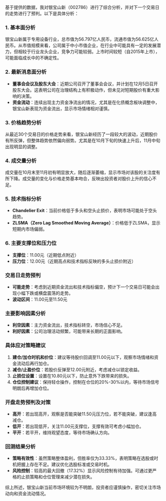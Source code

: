 基于提供的数据，我对银宝山新（002786）进行了综合分析，并对下一个交易日的走势进行了预判。以下是具体分析：

### 1. 基本面分析
银宝山新属于专用设备行业，总市值为56.797亿人民币，流通市值为56.625亿人民币。从市值规模来看，公司属于中小市值企业，在行业中可能具有一定的发展潜力，但相较于行业龙头企业，竞争力可能较弱。上市时间较短（自2015年上市），可能面临成长中的不确定性。

### 2. 最新消息面分析
- **董事会会议及股东大会**：近期公司召开了董事会会议，并计划在12月5日召开股东大会。这表明公司在治理结构上有积极动作，但未见对短期股价有重大影响的决策。
- **资金流动**：连续出现主力资金净流出的情况，尤其是在化债概念板块调整中，银宝山新表现为资金流出，显示市场情绪相对谨慎。

### 3. 价格趋势分析
从最近30个交易日的价格走势来看，银宝山新经历了一段较大的波动，近期股价有所反弹，但整体趋势依然偏向弱势。尤其是在10月下旬的快速上升后，11月中旬出现明显的调整。

### 4. 成交量分析
成交量在10月末至11月初有明显放大，随后逐渐萎缩，显示市场对该股的关注度有所下降。成交量的变化与价格走势基本吻合，反映出投资者对股价上升的信心不足。

### 5. 技术指标分析
- **Chandelier Exit**：当前价格低于多头和空头止损价，表明市场可能处于空头趋势。
- **ZLSMA（Zero Lag Smoothed Moving Average）**：价格低于ZLSMA，显示短期内市场偏弱。

### 6. 主要支撑位和压力位
- **支撑位**：11.00元（近期低点附近）
- **压力位**：12.00元（近期高点和技术指标反映的多头止损价附近）

### 交易日走势预判
- **可能走势**：考虑到近期资金流出和技术指标偏空，预计下一个交易日可能会出现小幅下跌或横盘震荡的走势。
- **波动区间**：11.00元至11.50元

### 主要影响因素分析
- **利空因素**：主力资金流出，技术指标转空，市场信心不足。
- **利好因素**：公司治理活动频繁，可能带来长期的正面影响。

### 具体应对策略建议
1. **建仓/加仓时机和价位**：建议等待股价回调至11.00元以下，观察市场情绪和资金流动后再行加仓。
2. **减仓/止盈价位**：若股价反弹至12.00元附近，考虑减仓以锁定收益。
3. **止损位设置**：设置在10.80元以下，防止意外下跌带来的损失。
4. **仓位控制建议**：保持轻仓操作，控制在仓位的20%-30%以内，等待市场信号明朗后再增加仓位。

### 开盘走势预判及对策
- **高开**：若出现高开，观察是否能突破11.50元压力位，若不能突破，建议逢高减仓。
- **低开**：若出现低开，关注11.00元支撑位，支撑有效可考虑小幅加仓。
- **平开**：若平开，维持观望态度，等待市场确认方向。

### 回测结果分析
- **策略有效性**：虽然策略整体盈利，但胜率仅为33.33%，表明策略在选股或时机把握上存在不足。建议优化选股标准或交易时机。
- **风险控制**：较高的最大回撤（17.32%）显示风险控制有待加强。可通过更严格的止损策略和仓位管理来减少潜在损失。

综上所述，银宝山新当前市场环境较为不明朗，投资者应谨慎操作，密切关注市场动向和资金流动情况。